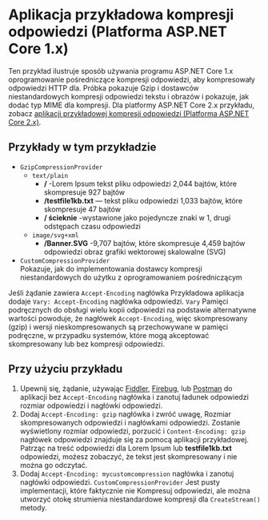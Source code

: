 # <a name="response-compression-sample-application-aspnet-core-1x"></a>Aplikacja przykładowa kompresji odpowiedzi (Platforma ASP.NET Core 1.x)

Ten przykład ilustruje sposób używania programu ASP.NET Core 1.x oprogramowanie pośredniczące kompresji odpowiedzi, aby kompresowały odpowiedzi HTTP dla. Próbka pokazuje Gzip i dostawców niestandardowych kompresji odpowiedzi tekstu i obrazów i pokazuje, jak dodać typ MIME dla kompresji. Dla platformy ASP.NET Core 2.x przykładu, zobacz [aplikacji przykładowej kompresji odpowiedzi (Platforma ASP.NET Core 2.x)](https://github.com/aspnet/AspNetCore.Docs/tree/master/aspnetcore/performance/response-compression/samples/2.x).

## <a name="examples-in-this-sample"></a>Przykłady w tym przykładzie

* `GzipCompressionProvider`
  * `text/plain`
    * **/** -Lorem Ipsum tekst pliku odpowiedzi 2,044 bajtów, które skompresuje 927 bajtów
    * **/testfile1kb.txt** — tekst pliku odpowiedzi 1,033 bajtów, które skompresuje 47 bajtów
    * **/ ścieknie** -wystawione jako pojedyncze znaki w 1, drugi odstępach czasu odpowiedzi
  * `image/svg+xml`
    * **/Banner.SVG** -9,707 bajtów, które skompresuje 4,459 bajtów odpowiedzi obraz grafiki wektorowej skalowalne (SVG)
* `CustomCompressionProvider`<br>Pokazuje, jak do implementowania dostawcy kompresji niestandardowych do użytku z oprogramowaniem pośredniczącym

Jeśli żądanie zawiera `Accept-Encoding` nagłówka Przykładowa aplikacja dodaje `Vary: Accept-Encoding` nagłówka odpowiedzi. `Vary` Pamięci podręcznych do obsługi wielu kopii odpowiedzi na podstawie alternatywne wartości powoduje, że nagłówek `Accept-Encoding`, więc skompresowany (gzip) i wersji nieskompresowanych są przechowywane w pamięci podręczne, w przypadku systemów, które mogą akceptować skompresowany lub bez kompresji odpowiedzi.

## <a name="using-the-sample"></a>Przy użyciu przykładu

1. Upewnij się, żądanie, używając [Fiddler](https://www.telerik.com/fiddler), [Firebug](https://getfirebug.com/), lub [Postman](https://www.getpostman.com/) do aplikacji bez `Accept-Encoding` nagłówka i zanotuj ładunek odpowiedzi rozmiar odpowiedzi i nagłówki odpowiedzi.
1. Dodaj `Accept-Encoding: gzip` nagłówka i zwróć uwagę, Rozmiar skompresowanych odpowiedzi i nagłówkami odpowiedzi. Zostanie wyświetlony rozmiar odpowiedzi, porzucić i `Content-Encoding: gzip` nagłówek odpowiedzi znajduje się za pomocą aplikacji przykładowej. Patrząc na treść odpowiedzi dla Lorem Ipsum lub **testfile1kb.txt** odpowiedzi, możesz zobaczyć, że tekst jest skompresowany i nie można go odczytać.
1. Dodaj `Accept-Encoding: mycustomcompression` nagłówka i zanotuj nagłówki odpowiedzi. `CustomCompressionProvider` Jest pusty implementacji, które faktycznie nie Kompresuj odpowiedzi, ale można utworzyć otokę strumienia niestandardowe kompresji dla `CreateStream()` metody.
